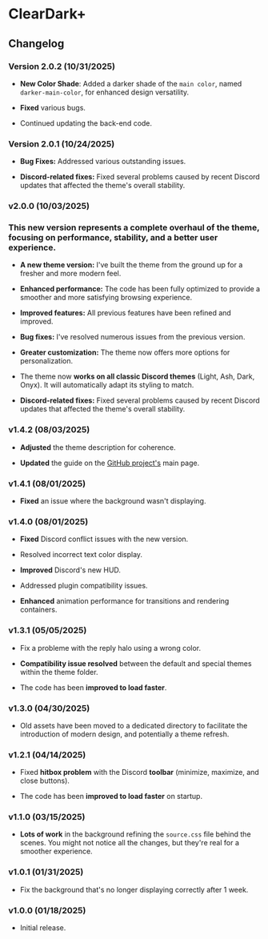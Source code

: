 # ClearDark+

## Changelog

### Version 2.0.2 (10/31/2025)

* **New Color Shade**: Added a darker shade of the `main color`, named `darker-main-color`, for enhanced design versatility.

* **Fixed** various bugs.

* Continued updating the back-end code.

### Version 2.0.1 (10/24/2025)

* **Bug Fixes:** Addressed various outstanding issues.

* **Discord-related fixes:** Fixed several problems caused by recent Discord updates that affected the theme's overall stability.

### v2.0.0 (10/03/2025)

### **This new version** represents a complete overhaul of the theme, focusing on performance, stability, and a better user experience.

* **A new theme version:** I've built the theme from the ground up for a fresher and more modern feel.

* **Enhanced performance:** The code has been fully optimized to provide a smoother and more satisfying browsing experience.

* **Improved features:** All previous features have been refined and improved.

* **Bug fixes:** I've resolved numerous issues from the previous version.

* **Greater customization:** The theme now offers more options for personalization.

* The theme now **works on all classic Discord themes** (Light, Ash, Dark, Onyx). It will automatically adapt its styling to match.

* **Discord-related fixes:** Fixed several problems caused by recent Discord updates that affected the theme's overall stability.

### v1.4.2 (08/03/2025)

* **Adjusted** the theme description for coherence.

* **Updated** the guide on the [GitHub project's](https://fo-lighty.github.io/ClearDark-Plus) main page.

### v1.4.1 (08/01/2025)

* **Fixed** an issue where the background wasn't displaying.

### v1.4.0 (08/01/2025)

* **Fixed** Discord conflict issues with the new version.

* Resolved incorrect text color display.

* **Improved** Discord's new HUD.

* Addressed plugin compatibility issues.

* **Enhanced** animation performance for transitions and rendering containers.

### v1.3.1 (05/05/2025)

* Fix a probleme with the reply halo using a wrong color.

* **Compatibility issue resolved** between the default and special themes within the theme folder.

* The code has been **improved to load faster**.

### v1.3.0 (04/30/2025)

* Old assets have been moved to a dedicated directory to facilitate the introduction of modern design, and potentially a theme refresh.

### v1.2.1 (04/14/2025)

* Fixed **hitbox problem** with the Discord **toolbar** (minimize, maximize, and close buttons).

* The code has been **improved to load faster** on startup.

### v1.1.0 (03/15/2025)
* **Lots of work** in the background refining the `source.css` file behind the scenes. You might not notice all the changes, but they're real for a smoother experience.

### v1.0.1 (01/31/2025)
* Fix the background that's no longer displaying correctly after 1 week.

### v1.0.0 (01/18/2025)
* Initial release.
